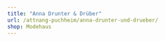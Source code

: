 ```yaml
---
title: "Anna Drunter & Drüber"
url: /attnang-puchheim/anna-drunter-und-drueber/
shop: Modehaus
---
```

